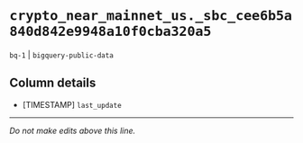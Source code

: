 # `crypto_near_mainnet_us._sbc_cee6b5a840d842e9948a10f0cba320a5`
`bq-1` | `bigquery-public-data`

## Column details
* [TIMESTAMP] `last_update`

-------------------------------------------------------------------------------
*Do not make edits above this line.*

